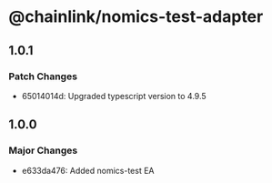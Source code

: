# @chainlink/nomics-test-adapter

## 1.0.1

### Patch Changes

- 65014014d: Upgraded typescript version to 4.9.5

## 1.0.0

### Major Changes

- e633da476: Added nomics-test EA
